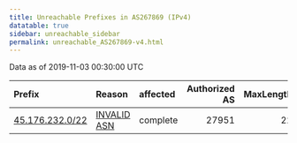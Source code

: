 ```yaml
---
title: Unreachable Prefixes in AS267869 (IPv4)
datatable: true
sidebar: unreachable_sidebar
permalink: unreachable_AS267869-v4.html
---
```


Data as of 2019-11-03 00:30:00 UTC


<div class="datatable-begin"></div>

| Prefix                                                   | Reason                                                                                                  | affected   |   Authorized AS |   MaxLength | Anchor                                         |   unreachable /24s |
|:---------------------------------------------------------|:--------------------------------------------------------------------------------------------------------|:-----------|----------------:|------------:|:-----------------------------------------------|-------------------:|
| [45.176.232.0/22](https://stat.ripe.net/45.176.232.0/22) | [INVALID ASN](https://rpki-validator.ripe.net/announcement-preview?asn=AS267869&prefix=45.176.232.0/22) | complete   |           27951 |          22 | [LACNIC](unreachable_LACNIC_RPKI_Root-v4.html) |                  4 |

<div class="datatable-end"></div>